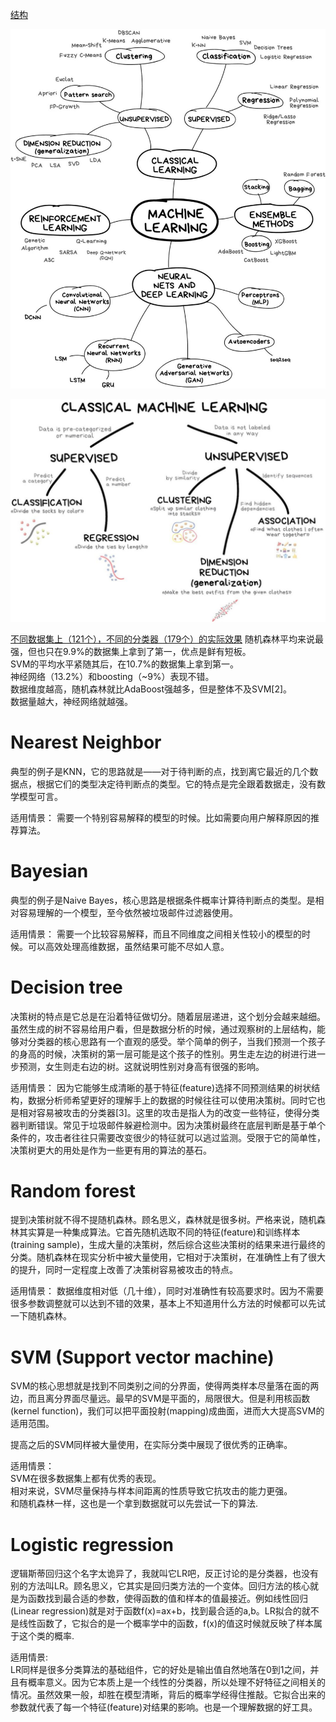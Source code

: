 [结构](https://static.coggle.it/diagram/WHeBqDIrJRk-kDDY/t/categories-of-algorithms-non-exhaustive)

![title](https://raw.githubusercontent.com/azusakou/figures_study_ML/main/Users/2021/04/22/structure-1619067503112.jpg)

![title](https://raw.githubusercontent.com/azusakou/figures_study_ML/main/Users/2021/04/22/v2-4e44623163b15cd12c8e77ef286ebafc_r-1619067577486.jpg)

[不同数据集上（121个），不同的分类器（179个）的实际效果](https://github.com/azusakou/studynote_ML/blob/master/Model/Do%20we%20Need%20Hundreds%20of%20Classifiers%20to%20Solve%20Real%20World%20Classification%20Problems%3F.pdf)
随机森林平均来说最强，但也只在9.9%的数据集上拿到了第一，优点是鲜有短板。  
SVM的平均水平紧随其后，在10.7%的数据集上拿到第一。  
神经网络（13.2%）和boosting（~9%）表现不错。  
数据维度越高，随机森林就比AdaBoost强越多，但是整体不及SVM[2]。  
数据量越大，神经网络就越强。  






# Nearest Neighbor

典型的例子是KNN，它的思路就是——对于待判断的点，找到离它最近的几个数据点，根据它们的类型决定待判断点的类型。它的特点是完全跟着数据走，没有数学模型可言。

适用情景：
需要一个特别容易解释的模型的时候。比如需要向用户解释原因的推荐算法。

# Bayesian

典型的例子是Naive Bayes，核心思路是根据条件概率计算待判断点的类型。是相对容易理解的一个模型，至今依然被垃圾邮件过滤器使用。

适用情景：
需要一个比较容易解释，而且不同维度之间相关性较小的模型的时候。可以高效处理高维数据，虽然结果可能不尽如人意。

# Decision tree

决策树的特点是它总是在沿着特征做切分。随着层层递进，这个划分会越来越细。虽然生成的树不容易给用户看，但是数据分析的时候，通过观察树的上层结构，能够对分类器的核心思路有一个直观的感受。举个简单的例子，当我们预测一个孩子的身高的时候，决策树的第一层可能是这个孩子的性别。男生走左边的树进行进一步预测，女生则走右边的树。这就说明性别对身高有很强的影响。

适用情景：
因为它能够生成清晰的基于特征(feature)选择不同预测结果的树状结构，数据分析师希望更好的理解手上的数据的时候往往可以使用决策树。同时它也是相对容易被攻击的分类器[3]。这里的攻击是指人为的改变一些特征，使得分类器判断错误。常见于垃圾邮件躲避检测中。因为决策树最终在底层判断是基于单个条件的，攻击者往往只需要改变很少的特征就可以逃过监测。受限于它的简单性，决策树更大的用处是作为一些更有用的算法的基石。

# Random forest

提到决策树就不得不提随机森林。顾名思义，森林就是很多树。严格来说，随机森林其实算是一种集成算法。它首先随机选取不同的特征(feature)和训练样本(training sample)，生成大量的决策树，然后综合这些决策树的结果来进行最终的分类。随机森林在现实分析中被大量使用，它相对于决策树，在准确性上有了很大的提升，同时一定程度上改善了决策树容易被攻击的特点。

适用情景：
数据维度相对低（几十维），同时对准确性有较高要求时。因为不需要很多参数调整就可以达到不错的效果，基本上不知道用什么方法的时候都可以先试一下随机森林。

# SVM (Support vector machine)

SVM的核心思想就是找到不同类别之间的分界面，使得两类样本尽量落在面的两边，而且离分界面尽量远。最早的SVM是平面的，局限很大。但是利用核函数(kernel function)，我们可以把平面投射(mapping)成曲面，进而大大提高SVM的适用范围。

提高之后的SVM同样被大量使用，在实际分类中展现了很优秀的正确率。

适用情景：  
SVM在很多数据集上都有优秀的表现。  
相对来说，SVM尽量保持与样本间距离的性质导致它抗攻击的能力更强。  
和随机森林一样，这也是一个拿到数据就可以先尝试一下的算法.  

# Logistic regression

逻辑斯蒂回归这个名字太诡异了，我就叫它LR吧，反正讨论的是分类器，也没有别的方法叫LR。顾名思义，它其实是回归类方法的一个变体。回归方法的核心就是为函数找到最合适的参数，使得函数的值和样本的值最接近。例如线性回归(Linear regression)就是对于函数f(x)=ax+b，找到最合适的a,b。LR拟合的就不是线性函数了，它拟合的是一个概率学中的函数，f(x)的值这时候就反映了样本属于这个类的概率.

适用情景:  
LR同样是很多分类算法的基础组件，它的好处是输出值自然地落在0到1之间，并且有概率意义。因为它本质上是一个线性的分类器，所以处理不好特征之间相关的情况。虽然效果一般，却胜在模型清晰，背后的概率学经得住推敲。它拟合出来的参数就代表了每一个特征(feature)对结果的影响。也是一个理解数据的好工具。

# 















